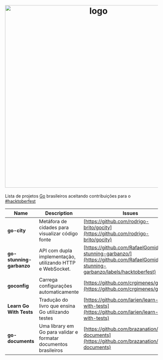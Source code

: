 <h1 align="center">
    <img width="600" src="https://i.imgur.com/OClSued.png" alt="logo"/>
</h1>

Lista de projetos [Go](https://golang.org) brasileiros aceitando contribuições para o [#hacktoberfest](https://hacktoberfest.digitalocean.com)  


Name | Description | Issues
--- | --- | --- 
**go-city** | Metáfora de cidades para visualizar código fonte | [https://github.com/rodrigo-brito/gocity](https://github.com/rodrigo-brito/gocity) |
**go-stunning-garbanzo** | API com dupla implementação, utilizando HTTP e WebSocket. |[https://github.com/RafaelGomides/go-stunning-garbanzo/](https://github.com/RafaelGomides/go-stunning-garbanzo/labels/hacktoberfest)
**goconfig** | Carrega configurações automaticamente |[https://github.com/crgimenes/goconfig](https://github.com/crgimenes/goconfig)
**Learn Go With Tests** | Tradução do livro que ensina Go utilizando testes| [https://github.com/larien/learn-go-with-tests](https://github.com/larien/learn-go-with-tests)
**go-documents** | Uma library em Go para validar e formatar documentos brasileiros | [https://github.com/brazanation/go-documents](https://github.com/brazanation/go-documents)
